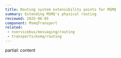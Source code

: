 ```yaml
---
title: Routing system extensibility points for MSMQ
summary: Extending MSMQ's physical routing
reviewed: 2025-06-05
component: MsmqTransport
related:
 - nservicebus/messaging/routing
 - transports/msmq/routing
---
```


partial: content
